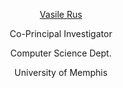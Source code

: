 








<center><p><a href="https://www.memphis.edu/cs/people/faculty_pages/xiaolei-huang.php">Vasile Rus</a></p>
     <p>Co-Principal Investigator</p>
     <p>Computer Science Dept.</p>
     <p>University of Memphis</p></center>